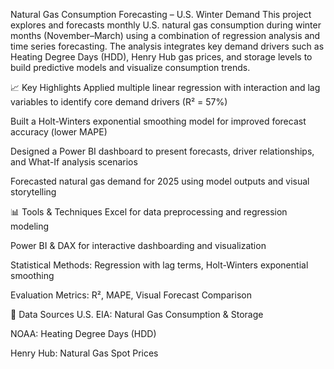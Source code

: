 Natural Gas Consumption Forecasting – U.S. Winter Demand
This project explores and forecasts monthly U.S. natural gas consumption during winter months (November–March) using a combination of regression analysis and time series forecasting. The analysis integrates key demand drivers such as Heating Degree Days (HDD), Henry Hub gas prices, and storage levels to build predictive models and visualize consumption trends.

📈 Key Highlights
Applied multiple linear regression with interaction and lag variables to identify core demand drivers (R² = 57%)

Built a Holt-Winters exponential smoothing model for improved forecast accuracy (lower MAPE)

Designed a Power BI dashboard to present forecasts, driver relationships, and What-If analysis scenarios

Forecasted natural gas demand for 2025 using model outputs and visual storytelling

📊 Tools & Techniques
Excel for data preprocessing and regression modeling

Power BI & DAX for interactive dashboarding and visualization

Statistical Methods: Regression with lag terms, Holt-Winters exponential smoothing

Evaluation Metrics: R², MAPE, Visual Forecast Comparison

📁 Data Sources
U.S. EIA: Natural Gas Consumption & Storage

NOAA: Heating Degree Days (HDD)

Henry Hub: Natural Gas Spot Prices
